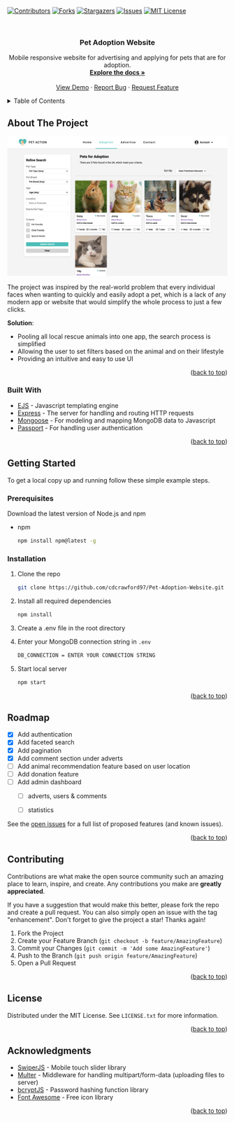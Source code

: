 <div id="top"></div>

[![Contributors][contributors-shield]][contributors-url]
[![Forks][forks-shield]][forks-url]
[![Stargazers][stars-shield]][stars-url]
[![Issues][issues-shield]][issues-url]
[![MIT License][license-shield]][license-url]



<!-- PROJECT LOGO -->
<br />
<div align="center">
<h3 align="center">Pet Adoption Website</h3>

  <p align="center">
    Mobile responsive website for advertising and applying for pets that are for adoption.
    <br />
    <a href="https://github.com/cdcrawford97/Pet-Adoption-Website"><strong>Explore the docs »</strong></a>
    <br />
    <br />
    <a href="https://github.com/cdcrawford97/Pet-Adoption-Website">View Demo</a>
    ·
    <a href="https://github.com/cdcrawford97/Pet-Adoption-Website/issues">Report Bug</a>
    ·
    <a href="https://github.com/cdcrawford97/Pet-Adoption-Website/issues">Request Feature</a>
  </p>
</div>



<!-- TABLE OF CONTENTS -->
<details>
  <summary>Table of Contents</summary>
  <ol>
    <li>
      <a href="#about-the-project">About The Project</a>
      <ul>
        <li><a href="#built-with">Built With</a></li>
      </ul>
    </li>
    <li>
      <a href="#getting-started">Getting Started</a>
      <ul>
        <li><a href="#prerequisites">Prerequisites</a></li>
        <li><a href="#installation">Installation</a></li>
      </ul>
    </li>
    <li><a href="#roadmap">Roadmap</a></li>
    <li><a href="#contributing">Contributing</a></li>
    <li><a href="#license">License</a></li>
    <li><a href="#acknowledgments">Acknowledgments</a></li>
  </ol>
</details>



<!-- ABOUT THE PROJECT -->
## About The Project

<kbd> <img src="public/images/adoptionPage.png" /> </kbd>

The project was inspired by the real-world problem that every individual faces when wanting to quickly and easily adopt a pet, which is a lack of any modern app or website that would simplify the whole process to just a few clicks.

<b>Solution</b>:
* Pooling all local rescue animals into one app, the search process is simplified
* Allowing the user to set filters based on the animal and on their lifestyle
* Providing an intuitive and easy to use UI 

<p align="right">(<a href="#top">back to top</a>)</p>



### Built With

* [EJS](https://ejs.co/) - Javascript templating engine
* [Express](https://expressjs.com/) - The server for handling and routing HTTP requests
* [Mongoose](https://mongoosejs.com/docs/) - For modeling and mapping MongoDB data to Javascript
* [Passport](https://www.passportjs.org/) - For handling user authentication


<p align="right">(<a href="#top">back to top</a>)</p>



<!-- GETTING STARTED -->
## Getting Started

To get a local copy up and running follow these simple example steps.

### Prerequisites

Download the latest version of Node.js and npm
* npm
  ```sh
  npm install npm@latest -g
  ```

### Installation

1. Clone the repo
   ```sh
   git clone https://github.com/cdcrawford97/Pet-Adoption-Website.git
   ```
2. Install all required dependencies
   ```sh
   npm install
   ```
3. Create a .env file in the root directory

4. Enter your MongoDB connection string in `.env`
   ```sh
   DB_CONNECTION = ENTER YOUR CONNECTION STRING
   ```
5. Start local server
   ```sh
   npm start
   ```

<p align="right">(<a href="#top">back to top</a>)</p>


<!-- ROADMAP -->
## Roadmap

- [x] Add authentication
- [x] Add faceted search
- [x] Add pagination
- [x] Add comment section under adverts
- [ ] Add animal recommendation feature based on user location
- [ ] Add donation feature
- [ ] Add admin dashboard
    - [ ] adverts, users & comments
    - [ ] statistics


See the [open issues](https://github.com/cdcrawford97/Pet-Adoption-Website/issues) for a full list of proposed features (and known issues).

<p align="right">(<a href="#top">back to top</a>)</p>



<!-- CONTRIBUTING -->
## Contributing

Contributions are what make the open source community such an amazing place to learn, inspire, and create. Any contributions you make are **greatly appreciated**.

If you have a suggestion that would make this better, please fork the repo and create a pull request. You can also simply open an issue with the tag "enhancement".
Don't forget to give the project a star! Thanks again!

1. Fork the Project
2. Create your Feature Branch (`git checkout -b feature/AmazingFeature`)
3. Commit your Changes (`git commit -m 'Add some AmazingFeature'`)
4. Push to the Branch (`git push origin feature/AmazingFeature`)
5. Open a Pull Request

<p align="right">(<a href="#top">back to top</a>)</p>



<!-- LICENSE -->
## License

Distributed under the MIT License. See `LICENSE.txt` for more information.

<p align="right">(<a href="#top">back to top</a>)</p>


<!-- ACKNOWLEDGMENTS -->
## Acknowledgments

* [SwiperJS](https://swiperjs.com/) - Mobile touch slider library
* [Multer](https://www.npmjs.com/package/multer) - Middleware for handling multipart/form-data (uploading files to server)
* [bcryptJS](https://www.npmjs.com/package/bcryptjs) - Password hashing function library
* [Font Awesome](https://fontawesome.com/) - Free icon library

<p align="right">(<a href="#top">back to top</a>)</p>



<!-- MARKDOWN LINKS & IMAGES -->

[contributors-shield]: https://img.shields.io/github/contributors/cdcrawford97/Pet-Adoption-Website.svg?style=for-the-badge
[contributors-url]: https://github.com/cdcrawford97/Pet-Adoption-Website/graphs/contributors
[forks-shield]: https://img.shields.io/github/forks/cdcrawford97/Pet-Adoption-Website.svg?style=for-the-badge
[forks-url]: https://github.com/cdcrawford97/Pet-Adoption-Website/network/members
[stars-shield]: https://img.shields.io/github/stars/cdcrawford97/Pet-Adoption-Website.svg?style=for-the-badge
[stars-url]: https://github.com/cdcrawford97/Pet-Adoption-Website/stargazers
[issues-shield]: https://img.shields.io/github/issues/cdcrawford97/Pet-Adoption-Website.svg?style=for-the-badge
[issues-url]: https://github.com/cdcrawford97/Pet-Adoption-Website/issues
[license-shield]: https://img.shields.io/github/license/cdcrawford97/Pet-Adoption-Website.svg?style=for-the-badge
[license-url]: https://github.com/cdcrawford97/Pet-Adoption-Website/blob/master/LICENSE.txt
